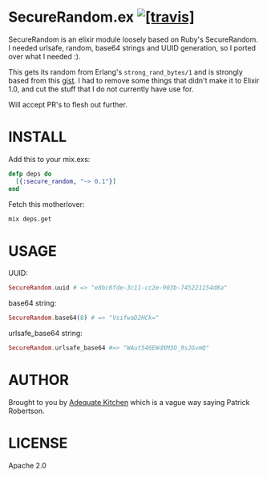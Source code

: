 # SecureRandom.ex [![[travis]](https://travis-ci.org/patricksrobertson/secure_random.ex.png)](https://travis-ci.org/patricksrobertson/secure_random.ex)


SecureRandom is an elixir module loosely based on Ruby's SecureRandom.
I needed urlsafe, random, base64 strings and UUID generation, so I ported over
what I needed :).

This gets its random from Erlang's `strong_rand_bytes/1` and is strongly based
from this [gist](https://gist.github.com/Myuzu/7367461). I had to remove some
things that didn't make it to Elixir 1.0, and cut the stuff that I do not
currently have use for.

Will accept PR's to flesh out further.



# INSTALL

Add this to your mix.exs:
```elixir
defp deps do
  [{:secure_random, "~> 0.1"}]
end
```

Fetch this motherlover:

```sh
mix deps.get
```


# USAGE

UUID:
```elixir
SecureRandom.uuid # => "e8bc6fde-3c11-cc2e-903b-745221154d8a"
```

base64 string:
```elixir
SecureRandom.base64(8) # => "VsifwaD2HCk="
```

urlsafe_base64 string:
```elixir
SecureRandom.urlsafe_base64 #=> "WAut546EWdXM3O_9sJGvmQ"
```

# AUTHOR
Brought to you by [Adequate Kitchen](http://adequate.io) which is a vague way
saying Patrick Robertson.

# LICENSE

Apache 2.0

